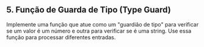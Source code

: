 ## 5. Função de Guarda de Tipo (Type Guard)
Implemente uma função que atue como um "guardião de tipo" para verificar se um valor é um número e outra para verificar se é uma string. Use essa função para processar diferentes entradas.